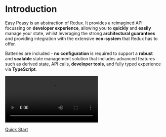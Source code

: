 # Introduction

Easy Peasy is an abstraction of Redux. It provides a reimagined API focussing on
<strong>developer experience</strong>, allowing you to <strong>quickly</strong>
and <strong>easily</strong> manage your state, whilst leveraging the strong
<strong>architectural guarantees</strong> and providing integration with the
extensive <strong>eco-system</strong> that Redux has to offer.

Batteries are included - <strong>no configuration</strong> is required to
support a <strong>robust</strong> and <strong>scalable</strong> state management
solution that includes advanced features such as derived state, API calls,
<strong>developer tools</strong>, and fully typed experience via
<strong>TypeScript</strong>.

<video class="screencast" controls>
  <source src="../../assets/screencast.mp4" type="video/mp4">
</video>

<p class="action">
  <a href="/docs/tutorials/quick-start.html" class="action-button">Quick Start</a>
</p>
